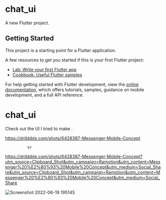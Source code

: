# chat_ui

A new Flutter project.

## Getting Started

This project is a starting point for a Flutter application.

A few resources to get you started if this is your first Flutter project:

- [Lab: Write your first Flutter app](https://docs.flutter.dev/get-started/codelab)
- [Cookbook: Useful Flutter samples](https://docs.flutter.dev/cookbook)

For help getting started with Flutter development, view the
[online documentation](https://docs.flutter.dev/), which offers tutorials,
samples, guidance on mobile development, and a full API reference.
# chat_ui

Check out the UI I tried to make .

https://dribbble.com/shots/6428387-Messenger-Mobile-Concept


              or 
 

https://dribbble.com/shots/6428387-Messenger-Mobile-Concept?utm_source=Clipboard_Shot&utm_campaign=Ramotion&utm_content=Messenger%20%E2%80%93%20Mobile%20Concept&utm_medium=Social_Share&utm_source=Clipboard_Shot&utm_campaign=Ramotion&utm_content=Messenger%20%E2%80%93%20Mobile%20Concept&utm_medium=Social_Share

![Screenshot 2022-06-19 195145](https://user-images.githubusercontent.com/69051084/174486042-35830e69-c1c5-41a5-a6b1-7970307db50b.png)
